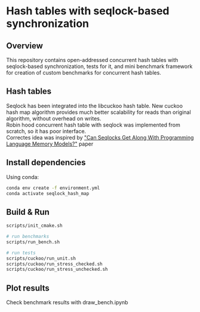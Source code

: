 Hash tables with seqlock-based synchronization
=========
## Overview
This repository contains open-addressed concurrent hash tables with seqlock-based synchronization, tests for it, and mini benchmark framework for creation of custom benchmarks for concurrent hash tables.

## Hash tables
Seqlock has been integrated into the libcuckoo hash table. New cuckoo hash map algorithm provides much better scalability for reads than original algorithm, without overhead on writes.\
Robin hood concurrent hash table with seqlock was implemented from scratch, so it has poor interface.\
Correctes idea was inspired by ["Can Seqlocks Get Along With Programming Language Memory Models?"](https://www.hpl.hp.com/techreports/2012/HPL-2012-68.pdf) paper

## Install dependencies
Using conda:
```bash
conda env create -f environment.yml
conda activate seqlock_hash_map
```
## Build & Run
```bash
scripts/init_cmake.sh

# run benchmarks
scripts/run_bench.sh

# run tests
scripts/cuckoo/run_unit.sh
scripts/cuckoo/run_stress_checked.sh
scripts/cuckoo/run_stress_unchecked.sh
```

## Plot results
Check benchmark results with draw_bench.ipynb
